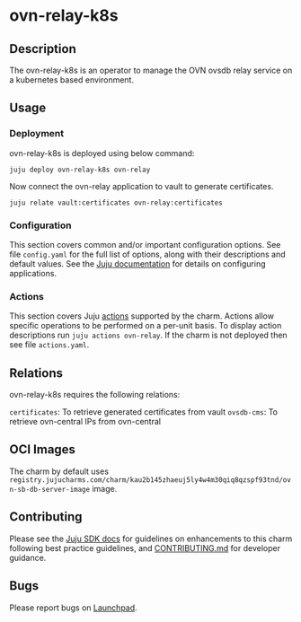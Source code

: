 # ovn-relay-k8s

## Description

The ovn-relay-k8s is an operator to manage the OVN ovsdb
relay service on a kubernetes based environment.

## Usage

### Deployment

ovn-relay-k8s is deployed using below command:

    juju deploy ovn-relay-k8s ovn-relay

Now connect the ovn-relay application to vault to generate
certificates.

    juju relate vault:certificates ovn-relay:certificates

### Configuration

This section covers common and/or important configuration options. See file
`config.yaml` for the full list of options, along with their descriptions and
default values. See the [Juju documentation][juju-docs-config-apps] for details
on configuring applications.

### Actions

This section covers Juju [actions][juju-docs-actions] supported by the charm.
Actions allow specific operations to be performed on a per-unit basis. To
display action descriptions run `juju actions ovn-relay`. If the charm is not
deployed then see file `actions.yaml`.

## Relations

ovn-relay-k8s requires the following relations:

`certificates`: To retrieve generated certificates from vault
`ovsdb-cms`: To retrieve ovn-central IPs from ovn-central

## OCI Images

The charm by default uses `registry.jujucharms.com/charm/kau2b145zhaeuj5ly4w4m30qiq8qzspf93tnd/ovn-sb-db-server-image` image.

## Contributing

Please see the [Juju SDK docs](https://juju.is/docs/sdk) for guidelines
on enhancements to this charm following best practice guidelines, and
[CONTRIBUTING.md](contributors-guide) for developer guidance.

## Bugs

Please report bugs on [Launchpad][lp-bugs-charm-ovn-relay-k8s].

<!-- LINKS -->

[contributors-guide]: https://github.com/openstack-charmers/charm-ovn-relay-operator/blob/main/CONTRIBUTING.md
[juju-docs-actions]: https://jaas.ai/docs/actions
[juju-docs-config-apps]: https://juju.is/docs/configuring-applications
[lp-bugs-charm-ovn-relay-k8s]: https://bugs.launchpad.net/charm-ovn-relay-k8s/+filebug
